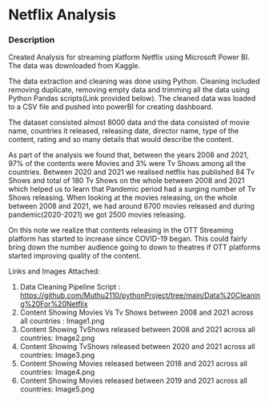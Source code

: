# Netflix Analysis
### Description
Created Analysis for streaming platform Netflix using Microsoft Power BI. The data was downloaded from Kaggle.

The data extraction and cleaning was done using Python. Cleaning included removing duplicate, removing empty data and trimming all the data using Python Pandas scripts(Link provided below). The cleaned data was loaded to a CSV file and pushed into powerBI for creating dashboard.

The dataset consisted almost 8000 data and the data consisted of movie name, countries it released, releasing date, director name, type of the content, rating and so many details that would describe the content.

As part of the analysis we found that, between the years 2008 and 2021, 97% of the contents were Movies and 3% were Tv Shows among all the countries. Between 2020 and 2021 we realised netflix has published 84 Tv Shows and total of 180 Tv Shows on the whole between 2008 and 2021 which helped us to learn that Pandemic period had a surging number of Tv Shows releasing.
When looking at the movies releasing, on the whole between 2008 and 2021, we had around 6700 movies released and during pandemic(2020-2021) we got 2500 movies releasing.

On this note we realize that contents releasing in the OTT Streaming platform has started to increase since COVID-19 began. This could fairly bring down the number audience going to down to theatres if OTT platforms started improving quality of the content.

Links and Images Attached: 
1. Data Cleaning Pipeline Script : https://github.com/Muthu2110/pythonProject/tree/main/Data%20Cleaning%20For%20Netflix
2. Content Showing Movies Vs Tv Shows between 2008 and 2021 across all countries : Image1.png
3. Content Showing TvShows released between 2008 and 2021 across all countries: Image2.png
4. Content Showing TvShows released between 2020 and 2021 across all countries: Image3.png
5. Content Showing Movies released between 2018 and 2021 across all countries: Image4.png
6. Content Showing Movies released between 2019 and 2021 across all countries: Image5.png
